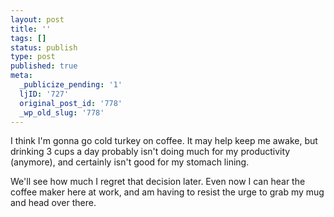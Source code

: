 ```yaml
---
layout: post
title: ''
tags: []
status: publish
type: post
published: true
meta:
  _publicize_pending: '1'
  ljID: '727'
  original_post_id: '778'
  _wp_old_slug: '778'
---
```

I think I'm gonna go cold turkey on coffee.  It may help keep me awake, but drinking 3 cups a day probably isn't doing much for my productivity (anymore), and certainly isn't good for my stomach lining.

We'll see how much I regret that decision later.  Even now I can hear the coffee maker here at work, and am having to resist the urge to grab my mug and head over there.
